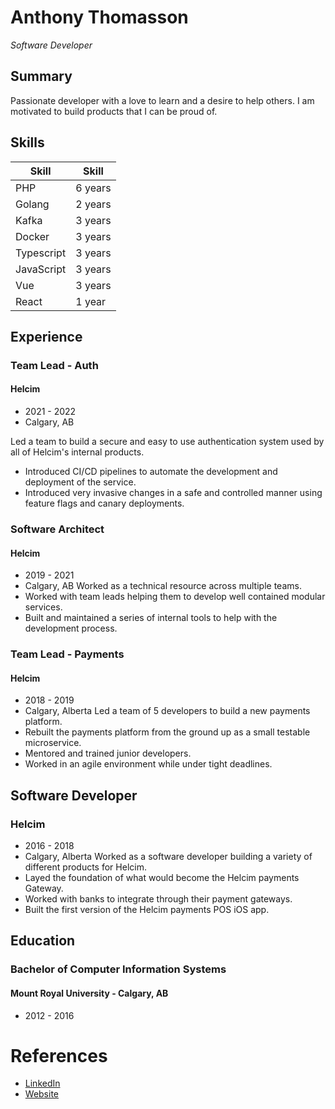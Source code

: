 # Anthony Thomasson

_Software Developer_

## Summary

Passionate developer with a love to learn and a desire to help others. I am motivated to build products that I can be proud of.

## Skills

| Skill      | Skill   |
| ---------- | ------- |
| PHP        | 6 years |
| Golang     | 2 years |
| Kafka      | 3 years |
| Docker     | 3 years |
| Typescript | 3 years |
| JavaScript | 3 years |
| Vue        | 3 years |
| React      | 1 year  |

## Experience

### Team Lead - Auth

#### Helcim

- 2021 - 2022
- Calgary, AB

Led a team to build a secure and easy to use authentication system used by all of Helcim's internal products.

- Introduced CI/CD pipelines to automate the development and deployment of the service.
- Introduced very invasive changes in a safe and controlled manner using feature flags and canary deployments.

### Software Architect

#### Helcim

- 2019 - 2021
- Calgary, AB
  Worked as a technical resource across multiple teams.
- Worked with team leads helping them to develop well contained modular services.
- Built and maintained a series of internal tools to help with the development process.

### Team Lead - Payments

#### Helcim

- 2018 - 2019
- Calgary, Alberta
  Led a team of 5 developers to build a new payments platform.
- Rebuilt the payments platform from the ground up as a small testable microservice.
- Mentored and trained junior developers.
- Worked in an agile environment while under tight deadlines.

## Software Developer

### Helcim

- 2016 - 2018
- Calgary, Alberta
  Worked as a software developer building a variety of different products for Helcim.
- Layed the foundation of what would become the Helcim payments Gateway.
- Worked with banks to integrate through their payment gateways.
- Built the first version of the Helcim payments POS iOS app.

## Education

### Bachelor of Computer Information Systems

#### Mount Royal University - Calgary, AB

- 2012 - 2016

# References

- [LinkedIn](https://ca.linkedin.com/in/anthony-thomasson-a461606a/)
- [Website](https://athomasson.com)
